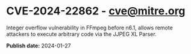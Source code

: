 # CVE-2024-22862 - cve@mitre.org

Integer overflow vulnerability in FFmpeg before n6.1, allows remote attackers to execute arbitrary code via the JJPEG XL Parser.

**Publish date:** 2024-01-27
